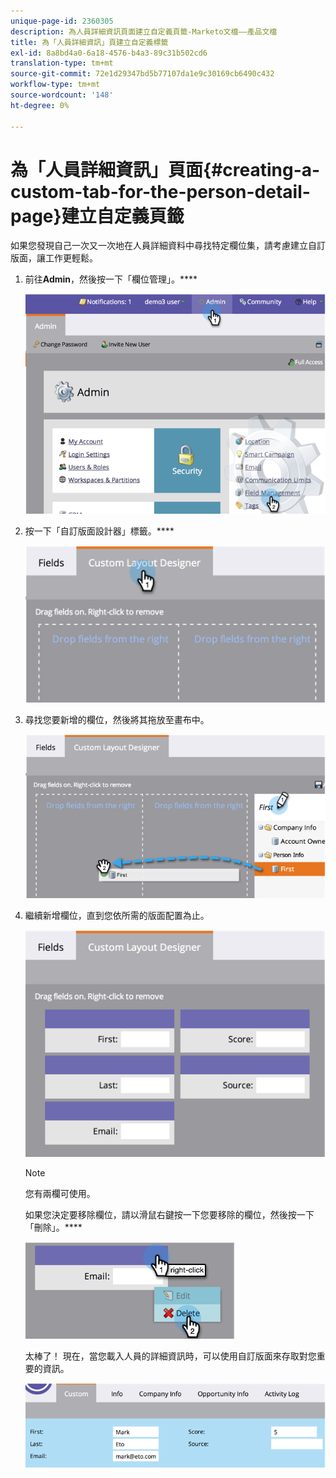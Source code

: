 ```yaml
---
unique-page-id: 2360305
description: 為人員詳細資訊頁面建立自定義頁籤-Marketo文檔——產品文檔
title: 為「人員詳細資訊」頁建立自定義標籤
exl-id: 8a8bd4a0-6a18-4576-b4a3-89c31b502cd6
translation-type: tm+mt
source-git-commit: 72e1d29347bd5b77107da1e9c30169cb6490c432
workflow-type: tm+mt
source-wordcount: '148'
ht-degree: 0%

---
```


# 為「人員詳細資訊」頁面{#creating-a-custom-tab-for-the-person-detail-page}建立自定義頁籤

如果您發現自己一次又一次地在人員詳細資料中尋找特定欄位集，請考慮建立自訂版面，讓工作更輕鬆。

1. 前往&#x200B;**Admin**，然後按一下「欄位管理」。****

   ![](assets/image2014-9-16-16-3a41-3a41.png)

1. 按一下「自訂版面設計器」標籤。****

   ![](assets/image2014-9-16-16-3a41-3a55.png)

1. 尋找您要新增的欄位，然後將其拖放至畫布中。

   ![](assets/three-1.png)

1. 繼續新增欄位，直到您依所需的版面配置為止。

   ![](assets/image2014-9-16-16-3a42-3a25.png)

   >[!NOTE]
   >
   >您有兩欄可使用。

   如果您決定要移除欄位，請以滑鼠右鍵按一下您要移除的欄位，然後按一下「刪除」。****

   ![](assets/image2014-9-16-16-3a43-3a56.png)

   太棒了！ 現在，當您載入人員的詳細資訊時，可以使用自訂版面來存取對您重要的資訊。

   ![](assets/six-1.png)
